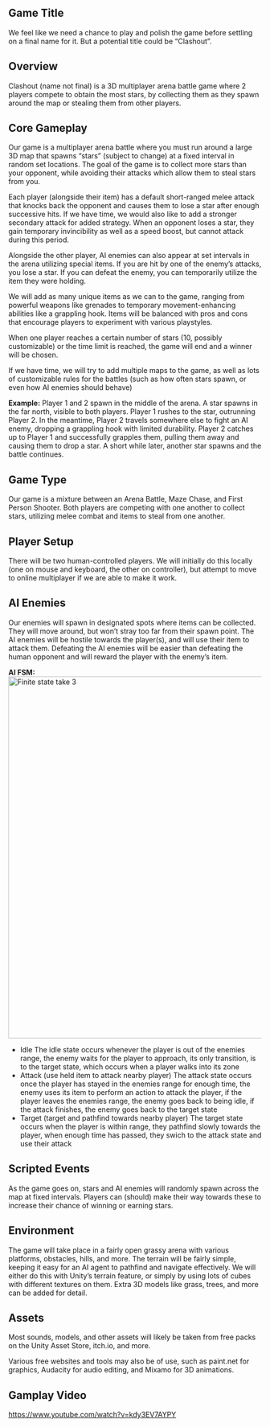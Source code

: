 ## **Game Title**

We feel like we need a chance to play and polish the game before settling on a final name for it. But a potential title could be “Clashout”.

## **Overview**

Clashout (name not final) is a 3D multiplayer arena battle  game where 2 players compete to obtain the most stars, by collecting them as they spawn around the map or stealing them from other players.

## **Core Gameplay**

Our game is a multiplayer arena battle where you must run around a large 3D map that spawns “stars” (subject to change) at a fixed interval in random set locations. The goal of the game is to collect more stars than your opponent, while avoiding their attacks which allow them to steal stars from you.

Each player (alongside their item) has a default short-ranged melee attack that knocks back the opponent and causes them to lose a star after enough successive hits. If we have time, we would also like to add a stronger secondary attack for added strategy. When an opponent loses a star, they gain temporary invincibility as well as a speed boost, but cannot attack during this period.

Alongside the other player, AI enemies can also appear at set intervals in the arena utilizing special items. If you are hit by one of the enemy’s attacks, you lose a star. If you can defeat the enemy, you can temporarily utilize the item they were holding.

We will add as many unique items as we can to the game, ranging from powerful weapons like grenades to temporary movement-enhancing abilities like a grappling hook. Items will be balanced with pros and cons that encourage players to experiment with various playstyles.

When one player reaches a certain number of stars (10, possibly customizable) or the time limit is reached, the game will end and a winner will be chosen.

If we have time, we will try to add multiple maps to the game, as well as lots of customizable rules for the battles (such as how often stars spawn, or even how AI enemies should behave)

**Example:** Player 1 and 2 spawn in the middle of the arena. A star spawns in the far north, visible to both players. Player 1 rushes to the star, outrunning Player 2\. In the meantime, Player 2 travels somewhere else to fight an AI enemy, dropping a grappling hook with limited durability. Player 2 catches up to Player 1 and successfully grapples them, pulling them away and causing them to drop a star. A short while later, another star spawns and the battle continues.

## **Game Type**  
Our game is a mixture between an Arena Battle, Maze Chase, and First Person Shooter. Both players are competing with one another to collect stars, utilizing melee combat and items to steal from one another.

## **Player Setup**

There will be two human-controlled players. We will initially do this locally (one on mouse and keyboard, the other on controller), but attempt to move to online multiplayer if we are able to make it work.

## **AI Enemies**  
Our enemies will spawn in designated spots where items can be collected. They will move around, but won’t stray too far from their spawn point. The AI enemies will be hostile towards the player(s), and will use their item to attack them. Defeating the AI enemies will be easier than defeating the human opponent and will reward  the player with the enemy’s item.

**AI FSM:**
<img width="960" height="720" alt="Finite state take 3" src="https://github.com/user-attachments/assets/fb6c8e05-b1b6-4150-ad76-4eefa26d303c" />

* Idle
    The idle state occurs whenever the player is out of the enemies range, the enemy waits for the player to approach, its only transition, is to the target state, which occurs when a player walks into its zone  
* Attack (use held item to attack nearby player)
    The attack state occurs once the player has stayed in the enemies range for enough time, the enemy uses its item to perform an action to attack the player, if the player leaves the enemies range, the enemy goes back to being idle, if the attack finishes, the enemy goes back to the target state
* Target (target and pathfind towards nearby player)
    The target state occurs when the player is within range, they pathfind slowly towards the player, when enough time has passed, they swich to the attack state and use their attack

## **Scripted Events**  
As the game goes on, stars and AI enemies will randomly spawn across the map at fixed intervals. Players can (should) make their way towards these to increase their chance of winning or earning stars.

## **Environment**  
The game will take place in a fairly open grassy arena with various platforms, obstacles, hills, and more. The terrain will be fairly simple, keeping it easy for an AI agent to pathfind and navigate effectively. We will either do this with Unity’s terrain feature, or simply by using lots of cubes with different textures on them. Extra 3D models like grass, trees, and more can be added for detail.

## **Assets**  
Most sounds, models, and other assets will likely be taken from free packs on the Unity Asset Store, itch.io, and more.

Various free websites and tools may also be of use, such as paint.net for graphics, Audacity for audio editing, and Mixamo for 3D animations.

## **Gamplay Video**
https://www.youtube.com/watch?v=kdy3EV7AYPY

